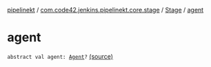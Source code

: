 [pipelinekt](../../index.md) / [com.code42.jenkins.pipelinekt.core.stage](../index.md) / [Stage](index.md) / [agent](./agent.md)

# agent

`abstract val agent: `[`Agent`](../../com.code42.jenkins.pipelinekt.core/-agent.md)`?` [(source)](https://github.com/code42/pipelinekt/tree/master/core/src/main/kotlin/com/code42/jenkins/pipelinekt/core/stage/Stage.kt#L18)